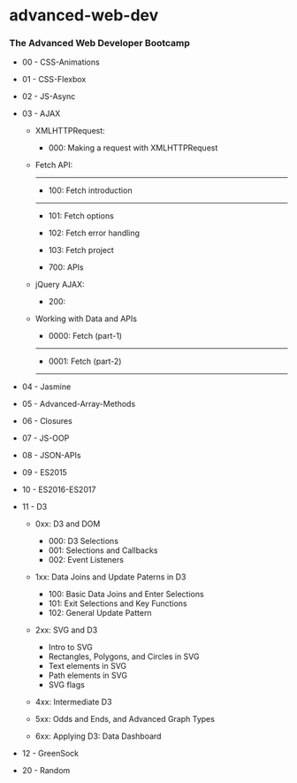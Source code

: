 # advanced-web-dev

### The Advanced Web Developer Bootcamp

* 00 - CSS-Animations
* 01 - CSS-Flexbox
* 02 - JS-Async
* 03 - AJAX
    * XMLHTTPRequest:
        * 000: Making a request with XMLHTTPRequest
    * Fetch API:
        *************************
        * 100: Fetch introduction
        *************************

        * 101: Fetch options
        * 102: Fetch error handling
        * 103: Fetch project

        * 700: APIs

    * jQuery AJAX:
        * 200: 

    * Working with Data and APIs
        * 0000: Fetch (part-1)

        **********************
        * 0001: Fetch (part-2)
        **********************

* 04 - Jasmine
* 05 - Advanced-Array-Methods
* 06 - Closures
* 07 - JS-OOP
* 08 - JSON-APIs
* 09 - ES2015
* 10 - ES2016-ES2017
* 11 - D3
    * 0xx: D3 and DOM
        * 000: D3 Selections
        * 001: Selections and Callbacks
        * 002: Event Listeners
    * 1xx: Data Joins and Update Paterns in D3
        * 100: Basic Data Joins and Enter Selections
        * 101: Exit Selections and Key Functions
        * 102: General Update Pattern

    * 2xx: SVG and D3
        * Intro to SVG
        * Rectangles, Polygons, and Circles in SVG
        * Text elements in SVG
        * Path elements in SVG
        * SVG flags
    
    * 4xx: Intermediate D3
    * 5xx: Odds and Ends, and Advanced Graph Types

    * 6xx: Applying D3: Data Dashboard
* 12 - GreenSock
* 20 - Random